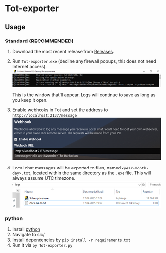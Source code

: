 # Tot-exporter
## Usage
### Standard (RECOMMENDED)
1. Download the most recent release from [Releases](https://github.com/Simman102/Tot-exporter/releases).
2. Run `Tot-exporter.exe` (decline any firewall popups, this does not need Internet access).
![Example of the app running](img/running.png)

    This is the window that'll appear. Logs will continue to save as long as you keep it open.
3. Enable webhooks in Tot and set the address to `http://localhost:2137/message`
![Example of the webhook setting](img/settings.png)

4. Local chat messages will be exported to files, named `<year-month-day>.txt`, located within the same directory as the `.exe` file. This will always assume UTC timezone.
![Example of directory with exported logs](img/directory.png)

### python
1. Install [python](https://www.python.org/)
2. Navigate to src/
3. Install dependencies by `pip install -r requirements.txt`
4. Run it via `py Tot-exporter.py`